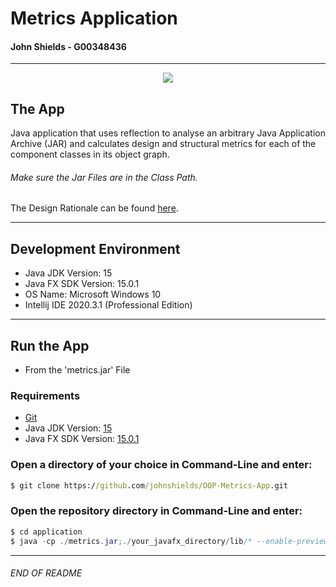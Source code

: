 # Metrics Application 
#### John Shields - G00348436
***

<p align="center">
<img src="https://i.ibb.co/dgfdK1p/OOP-Main-Project.jpg">
</p>


## The App
Java application that uses reflection to analyse an arbitrary Java Application Archive (JAR) and calculates design and structural metrics for each of the component classes in its object graph.
###### Make sure the Jar Files are in the Class Path.


The Design Rationale can be found [here](https://github.com/johnshields/OOP-Metrics-App/wiki).

***
## Development Environment 
* Java JDK Version: 15
* Java FX SDK Version: 15.0.1
* OS Name: Microsoft Windows 10
* Intellij IDE 2020.3.1 (Professional Edition)

***
## Run the App 
* From the 'metrics.jar' File
### Requirements
* [Git](https://git-scm.com/downloads)
* Java JDK Version: [15](https://jdk.java.net/15/)
* Java FX SDK Version: [15.0.1](https://gluonhq.com/products/javafx/)

### Open a directory of your choice in Command-Line and enter:
```cmd
$ git clone https://github.com/johnshields/OOP-Metrics-App.git
 ```
### Open the repository directory in Command-Line and enter:
```java
$ cd application 
$ java -cp ./metrics.jar;./your_javafx_directory/lib/* --enable-preview js.metrics.app.Runner
```
***
###### END OF README

